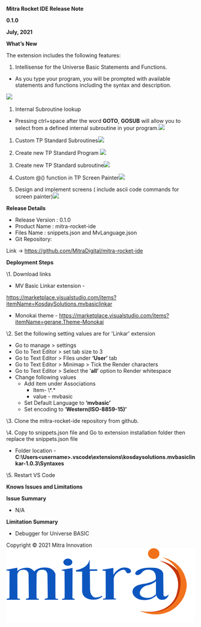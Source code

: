 ﻿
**Mitra Rocket IDE  Release Note**

**0.1.0**

**July, 2021**

**What’s New**

The extension includes the following features:

1. Intellisense for the Universe Basic Statements and Functions.
- As you type your program, you will be prompted with available statements and  functions including the syntax and description.

![](Aspose.Words.49b9c5fe-b9e0-4613-89b7-e274dbf4263c.001.png)







1. Internal Subroutine lookup
- Pressing ctrl+space after the word **GOTO**, **GOSUB** will allow you to select from a defined internal subroutine in your program.![](Aspose.Words.49b9c5fe-b9e0-4613-89b7-e274dbf4263c.002.png)








1. Custom TP Standard Subroutines![](Aspose.Words.49b9c5fe-b9e0-4613-89b7-e274dbf4263c.003.png)








1. Create new TP Standard Program ![](Aspose.Words.49b9c5fe-b9e0-4613-89b7-e274dbf4263c.004.png)


















1. Create new TP Standard subroutine![](Aspose.Words.49b9c5fe-b9e0-4613-89b7-e274dbf4263c.005.png)










1. Custom @() function in TP Screen Painter![](Aspose.Words.49b9c5fe-b9e0-4613-89b7-e274dbf4263c.006.png)
















1. Design and implement screens ( include ascii code commands for screen painter)![](Aspose.Words.49b9c5fe-b9e0-4613-89b7-e274dbf4263c.007.png)












**Release Details** 

- Release Version : 0.1.0
- Product Name : mitra-rocket-ide
- Files Name : snippets.json and MvLanguage.json
- Git Repository: 

Link -> https://github.com/MitraDigital/mitra-rocket-ide








**Deployment Steps**

\1. Download links

- MV Basic Linkar extension - 

<https://marketplace.visualstudio.com/items?itemName=KosdaySolutions.mvbasiclinkar>

- Monokai theme - <https://marketplace.visualstudio.com/items?itemName=gerane.Theme-Monokai>

\2. Set the following setting values are for 'Linkar' extension

- Go to manage > settings
- Go to Text Editor > set tab size to 3
- Go to Text Editor > Files under **‘User’** tab
- Go to Text Editor > Minimap > Tick the Render characters
- Go to Text Editor > Select the ‘**all’** option to Render whitespace
- Change following values
  - Add item under Associations
    - Item- \\*.\*
    - value - mvbasic
  - Set Default Language to **‘mvbasic’**
  - Set encoding to ‘**Western(ISO-8859-15)’**  

\3. Clone the mitra-rocket-ide repository from github.

\4. Copy to snippets.json file and Go to extension installation folder then replace the snippets.json file

- Folder location - **C:\Users\<username>\.vscode\extensions\kosdaysolutions.mvbasiclinkar-1.0.3\Syntaxes**

\5. Restart VS Code





**Knows Issues and Limitations**

**Issue Summary**

- N/A

**Limitation Summary**

- Debugger for Universe BASIC 


Copyright © 2021 Mitra Innovation                                 ![](Aspose.Words.49b9c5fe-b9e0-4613-89b7-e274dbf4263c.008.png)
